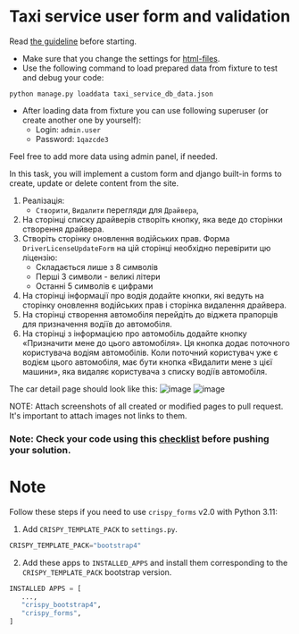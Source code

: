 # Taxi service user form and validation

Read [the guideline](https://github.com/mate-academy/py-task-guideline/blob/main/README.md) before starting.
- Make sure that you change the settings for [html-files](https://github.com/mate-academy/py-task-guideline/blob/main/html_settings/README.MD).
- Use the following command to load prepared data from fixture to test and debug your code:
  
`python manage.py loaddata taxi_service_db_data.json`

- After loading data from fixture you can use following superuser (or create another one by yourself):
  - Login: `admin.user`
  - Password: `1qazcde3`

Feel free to add more data using admin panel, if needed.

In this task, you will implement a custom form and django built-in forms to create,
update or delete content from the site.

1. Реалізація:
    - `Створити`, `Видалити` перегляди для `Драйвера`,
2. На сторінці списку драйверів створіть кнопку, яка веде до сторінки створення драйвера.
3. Створіть сторінку оновлення водійських прав. Форма `DriverLicenseUpdateForm`
на цій сторінці необхідно перевірити цю ліцензію:
    - Складається лише з 8 символів
    - Перші 3 символи - великі літери
    - Останні 5 символів є цифрами
4. На сторінці інформації про водія додайте кнопки, які ведуть на сторінку оновлення водійських прав і
сторінка видалення драйвера.
5. На сторінці створення автомобіля перейдіть до віджета прапорців для призначення водіїв до автомобіля.
6. На сторінці з інформацією про автомобіль додайте кнопку «Призначити мене до цього автомобіля». Ця кнопка додає
поточного користувача водіям автомобілів. Коли поточний користувач уже є водієм цього автомобіля,
має бути кнопка «Видалити мене з цієї машини», яка видаляє користувача з списку водіїв автомобіля.

The car detail page should look like this:
![image](https://mate-academy-images.s3.eu-central-1.amazonaws.com/django-forms-1.png)
![image](https://mate-academy-images.s3.eu-central-1.amazonaws.com/django-forms-2.png)

NOTE: Attach screenshots of all created or modified pages to pull request. It's important to attach images not links to them.

### Note: Check your code using this [checklist](checklist.md) before pushing your solution.

# Note
Follow these steps if you need to use `crispy_forms` v2.0 with Python 3.11:

1. Add `CRISPY_TEMPLATE_PACK` to `settings.py`.

```python
CRISPY_TEMPLATE_PACK="bootstrap4"
```

2. Add these apps to `INSTALLED_APPS` and install them corresponding to the `CRISPY_TEMPLATE_PACK` bootstrap version.

```python
INSTALLED APPS = [
   ...,
   "crispy_bootstrap4",
   "crispy_forms",
]
```
